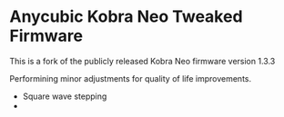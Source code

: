 # Anycubic Kobra Neo Tweaked Firmware

This is a fork of the publicly released Kobra Neo firmware version 1.3.3

Performining minor adjustments for quality of life improvements. 

- Square wave stepping
- 

